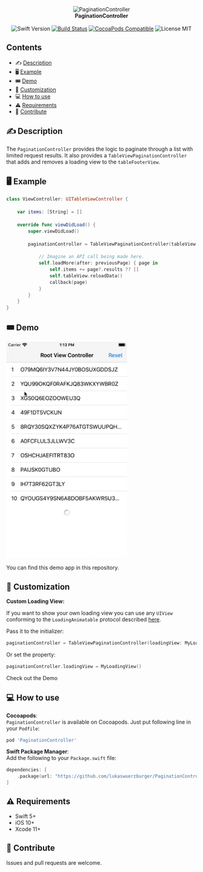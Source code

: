 <p align="center">
    <img src="https://raw.githubusercontent.com/lukaswuerzburger/PaginationController/develop/readme-images/icon.png" alt="PaginationController" title="PaginationController" width="128"  height="128"/><br/>
    <b>PaginationController</b><br/>
    <br/>
    <img src="https://img.shields.io/badge/Swift-5-orange" alt="Swift Version" title="Swift Version"/>
    <a href="https://travis-ci.org/lukaswuerzburger/PaginationController"><img src="https://travis-ci.org/lukaswuerzburger/PaginationController.svg?branch=develop" alt="Build Status" title="Build Status"/></a>
    <a href="https://cocoapods.org/pods/PaginationController"><img src="https://img.shields.io/cocoapods/v/PaginationController.svg?style=flat-square" alt="CocoaPods Compatible" title="CocoaPods Compatible"/></a>
    <img src="https://img.shields.io/badge/license-MIT-blue.svg?style=flat-square" alt="License MIT" title="License MIT"/>
</p>


## Contents

- ✍️ [Description](#%EF%B8%8F-description)
- 🖥 [Example](#-example)
- 🎟 [Demo](#-demo)
- 🔨 [Customization](#-customization)
- 💻 [How to use](#-how-to-use)
- ⚠️ [Requirements](#%EF%B8%8F-requirements)
- 💪 [Contribute](#-contribute)

## ✍️ Description

The `PaginationController` provides the logic to paginate through a list with limited request results. It also provides a `TableViewPaginationController` that adds and removes a loading view to the `tableFooterView`.

## 🖥 Example

```swift
class ViewController: UITableViewController {

    var items: [String] = []

    override func viewDidLoad() {
        super.viewDidLoad()

        paginationController = TableViewPaginationController(tableView: tableView) { previousPage, callback in

            // Imagine an API call being made here.
            self.loadMore(after: previousPage) { page in
                self.items += page?.results ?? []
                self.tableView.reloadData()
                callback(page)
            }
        }
    }
}
```

## 🎟 Demo

<img src="https://raw.githubusercontent.com/lukaswuerzburger/PaginationController/develop/readme-images/demo.gif" alt="Pagination Controller Demo" title="Pagination Controller Demo" width="320"/>

You can find this demo app in this repository.

## 🔨 Customization

**Custom Loading View:**

If you want to show your own loading view you can use any `UIView` conforming to the `LoadingAnimatable` protocol described [here](PaginationController/Sources/LoadingAnimatable.swift).

Pass it to the initializer:
```swift
paginationController = TableViewPaginationController(loadingView: MyLoadingView(), ...)
```

Or set the property:
```swift
paginationController.loadingView = MyLoadingView()
```

Check out the Demo 

## 💻 How to use

**Cocoapods**:  
`PaginationController` is available on Cocoapods. Just put following line in your `Podfile`:
```ruby
pod 'PaginationController'
```

**Swift Package Manager**:  
Add the following to your `Package.swift` file:
```swift
dependencies: [
    .package(url: "https://github.com/lukaswuerzburger/PaginationController.git", from: "1.0.0")
]
```

## ⚠️ Requirements

- Swift 5+
- iOS 10+
- Xcode 11+

## 💪 Contribute

Issues and pull requests are welcome.
